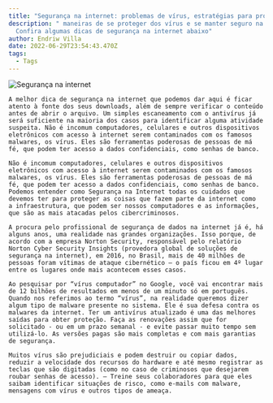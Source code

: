 ```yaml
---
title: "Segurança na internet: problemas de vírus, estratégias para proteger-se."
description: " maneiras de se proteger dos vírus e se manter seguro na internet.
  Confira algumas dicas de segurança na internet abaixo"
author: Endriw Villa
date: 2022-06-29T23:54:43.470Z
tags:
  - Tags
---
```



![](/static/img/pexels-anete-lusina-5240548.jpg "Segurança na internet")

    A melhor dica de segurança na internet que podemos dar aqui é ficar atento à fonte dos seus downloads, além de sempre verificar o conteúdo antes de abrir o arquivo. Um simples escaneamento com o antivírus já será suficiente na maioria dos casos para identificar alguma atividade suspeita. Não é incomum computadores, celulares e outros dispositivos eletrônicos com acesso à internet serem contaminados com os famosos malwares, os vírus. Eles são ferramentas poderosas de pessoas de má fé, que podem ter acesso a dados confidenciais, como senhas de banco.

    Não é incomum computadores, celulares e outros dispositivos eletrônicos com acesso à internet serem contaminados com os famosos malwares, os vírus. Eles são ferramentas poderosas de pessoas de má fé, que podem ter acesso a dados confidenciais, como senhas de banco. Podemos entender como Segurança na Internet todas os cuidados que devemos ter para proteger as coisas que fazem parte da internet como a infraestrutura, que podem ser nossos computadores e as informações, que são as mais atacadas pelos cibercriminosos.

    A procura pelo profissional de segurança de dados na internet já é, há alguns anos, uma realidade nas grandes organizações. Isso porque, de acordo com a empresa Norton Security, responsável pelo relatório Norton Cyber Security Insights (provedora global de soluções de segurança na internet), em 2016, no Brasil, mais de 40 milhões de pessoas foram vítimas de ataque cibernético — o país ficou em 4º lugar entre os lugares onde mais acontecem esses casos.

    Ao pesquisar por “vírus computador” no Google, você vai encontrar mais de 12 bilhões de resultados em menos de um minuto só em português. Quando nos referimos ao termo “vírus”, na realidade queremos dizer algum tipo de malware presente no sistema. Ele é sua defesa contra os malwares da internet. Ter um antivírus atualizado é uma das melhores saídas para obter proteção. Faça as renovações assim que for solicitado - ou em um prazo semanal - e evite passar muito tempo sem utilizá-lo. As versões pagas são mais completas e com mais garantias de segurança.

    Muitos vírus são prejudiciais e podem destruir ou copiar dados, reduzir a velocidade dos recursos do hardware e até mesmo registrar as teclas que são digitadas (como no caso de criminosos que desejarem roubar senhas de acesso). – Treine seus colaboradores para que eles saibam identificar situações de risco, como e-mails com malware, mensagens com vírus e outros tipos de ameaça.